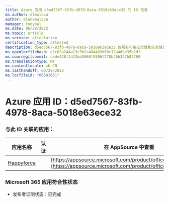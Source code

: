 ```yaml
---
title: Azure 应用 d5ed7567-83fb-4978-8aca-5018e63ece32 的 ID 信息
ms.author: elmalova
author: elenamalova
manager: tonybal
ms.date: 06/29/2022
ms.topic: article
ms.service: attestation
certification_type: attested
description: d5ed7567-83fb-4978-8aca-5018e63ece32 的所有可用安全性和符合性信息。
ms.openlocfilehash: e2c82a244a13c3b2c484489d60c12a4dbe35b2df
ms.sourcegitcommit: cede428f2a23bd3060f5506f270b40b327b02769
ms.translationtype: MT
ms.contentlocale: zh-CN
ms.lasthandoff: 06/29/2022
ms.locfileid: "66541651"
---
```

# <a name="azure-app-id-d5ed7567-83fb-4978-8aca-5018e63ece32"></a>Azure 应用 ID：d5ed7567-83fb-4978-8aca-5018e63ece32


### <a name="apps-associated-with-this-id"></a>与此 ID 关联的应用：
| **应用名称** | **认证** | **在 AppSource 中查看** |
|--------------|---------------|-----------------------|
| [Happyforce](../forward/WA200002078.md) |  | [https://appsource.microsoft.com/product/office/WA200002078](https://appsource.microsoft.com/product/office/WA200002078) |

### <a name="microsoft-365-app-compliance-status"></a>Microsoft 365 应用符合性状态
- 发布者证明状态：已完成
